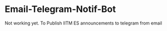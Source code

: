 # Email-Telegram-Notif-Bot
Not working yet. To Publish IITM ES announcements to telegram from email
